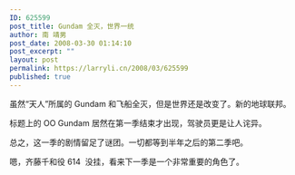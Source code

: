 ```yaml
---
ID: 625599
post_title: Gundam 全灭，世界一统
author: 南 靖男
post_date: 2008-03-30 01:14:10
post_excerpt: ""
layout: post
permalink: https://larryli.cn/2008/03/625599
published: true
---
```

虽然“天人”所属的 Gundam 和飞船全灭，但是世界还是改变了。新的地球联邦。

标题上的 OO Gundam 居然在第一季结束才出现，驾驶员更是让人诧异。

总之，这一季的剧情留足了谜团。一切都等到半年之后的第二季吧。

嗯，齐藤千和役 614  没挂，看来下一季是一个非常重要的角色了。